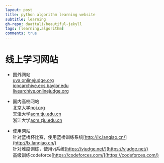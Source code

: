 ```yaml
---
layout: post
title: python algorithm learning website
subtitle: learning
gh-repo: daattali/beautiful-jekyll
tags: [learning,algorithm]
comments: true
---
```


# 线上学习网站

- 国外网站  
[uva.onlinejudge.org](uva.onlinejudge.org)  
[icpcarchive.ecs.baylor.edu](icpcarchive.ecs.baylor.edu)    
[livearchive.onlinejudge.org](livearchive.onlinejudge.org)  

- 国内高校网站  
北京大学[poj.org](poj.org)  
天津大学[acm.tju.edu.cn](acm.tju.edu.cn)  
浙江大学[acm.zju.edu.cn](acm.zju.edu.cn)  

- 使用网站  
针对蓝桥杯比赛，使用蓝桥训练系统[http://lx.lanqiao.cn/](http://lx.lanqiao.cn/)   
针对难度训练，使用vj系统[https://vjudge.net/](https://vjudge.net/)  
高级训练codeforce[https://codeforces.com/](https://codeforces.com/)  
